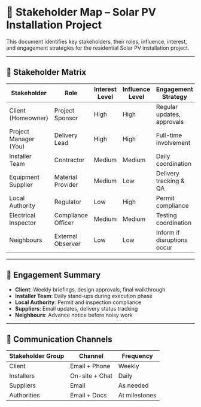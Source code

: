 # 👥 Stakeholder Map – Solar PV Installation Project

This document identifies key stakeholders, their roles, influence, interest, and engagement strategies for the residential Solar PV installation project.

---

## 🔑 Stakeholder Matrix

| Stakeholder            | Role                | Interest Level | Influence Level | Engagement Strategy         |
|------------------------|---------------------|----------------|-----------------|-----------------------------|
| Client (Homeowner)     | Project Sponsor     | High           | High            | Regular updates, approvals |
| Project Manager (You)  | Delivery Lead       | High           | High            | Full-time involvement      |
| Installer Team         | Contractor          | Medium         | Medium          | Daily coordination         |
| Equipment Supplier     | Material Provider   | Medium         | Low             | Delivery tracking & QA     |
| Local Authority        | Regulator           | Low            | High            | Permit compliance          |
| Electrical Inspector   | Compliance Officer  | Medium         | Medium          | Testing coordination       |
| Neighbours             | External Observer   | Low            | Low             | Inform if disruptions occur |

---

## 📌 Engagement Summary

- **Client**: Weekly briefings, design approvals, final walkthrough  
- **Installer Team**: Daily stand-ups during execution phase  
- **Local Authority**: Permit and inspection compliance  
- **Suppliers**: Email updates, delivery status tracking  
- **Neighbours**: Advance notice before noisy work

---

## 🎯 Communication Channels

| Stakeholder Group      | Channel          | Frequency       |
|------------------------|------------------|-----------------|
| Client                 | Email + Phone    | Weekly          |
| Installers             | On-site + Chat   | Daily           |
| Suppliers              | Email            | As needed       |
| Authorities            | Email + Docs     | At milestones   |
